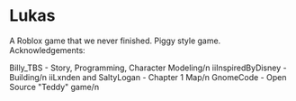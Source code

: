 # Lukas

A Roblox game that we never finished. Piggy style game. Acknowledgements:

Billy_TBS - Story, Programming, Character Modeling/n
iiInspiredByDisney - Building/n
iiLxnden and SaltyLogan - Chapter 1 Map/n
GnomeCode - Open Source "Teddy" game/n
